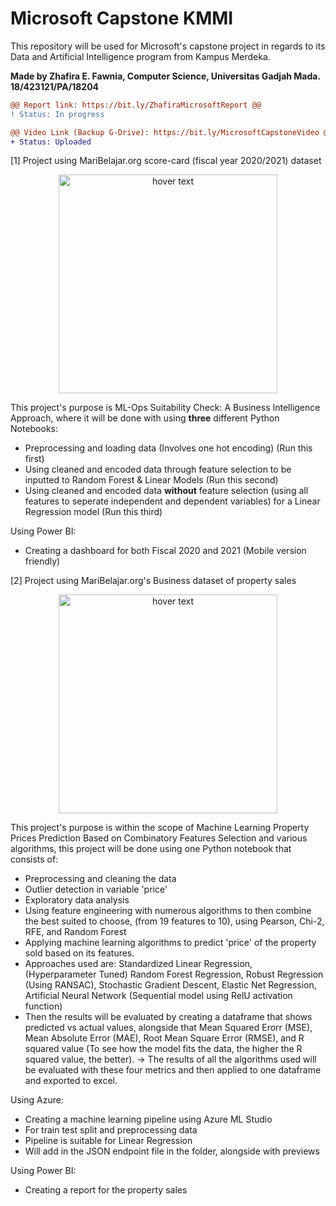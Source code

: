 # Microsoft Capstone KMMI
This repository will be used for Microsoft's capstone project in regards to its Data and Artificial Intelligence program from Kampus Merdeka. 

**Made by Zhafira E. Fawnia, Computer Science, Universitas Gadjah Mada.**
**18/423121/PA/18204**

```diff
@@ Report link: https://bit.ly/ZhafiraMicrosoftReport @@
! Status: In progress

@@ Video Link (Backup G-Drive): https://bit.ly/MicrosoftCapstoneVideo @@
+ Status: Uploaded
```

[1] Project using MariBelajar.org score-card (fiscal year 2020/2021) dataset 

<p align="center">
  <img src="https://media-exp1.licdn.com/dms/image/C561BAQF3W8YHh053JA/company-background_10000/0/1594804641455?e=1638781200&v=beta&t=1lA_O8iGqKQMYgWXf3RJDyuYRUMJ_5VYkBVz9NgSll0" width="350" title="hover text">
</p>

This project's purpose is ML-Ops Suitability Check: A Business Intelligence Approach, where it will be done with using **three** different Python Notebooks:
- Preprocessing and loading data (Involves one hot encoding) (Run this first)
- Using cleaned and encoded data through feature selection to be inputted to Random Forest & Linear Models (Run this second)
- Using cleaned and encoded data **without** feature selection (using all features to seperate independent and dependent variables) for a Linear Regression model (Run this third)

Using Power BI: 
- Creating a dashboard for both Fiscal 2020 and 2021 (Mobile version friendly) 




[2] Project using MariBelajar.org's Business dataset of property sales

<p align="center">
  <img src="https://storage.googleapis.com/kaggle-datasets-images/128/270/d149695d1f9a97ec54cf673be6430ad7/dataset-original.jpg" width="350" title="hover text">
</p>


This project's purpose is within the scope of Machine Learning Property Prices Prediction Based on Combinatory Features Selection
and various algorithms, this project will be done using one Python notebook that consists of:
- Preprocessing and cleaning the data 
- Outlier detection in variable 'price'
- Exploratory data analysis 
- Using feature engineering with numerous algorithms to then combine the best suited to choose, (from 19 features to 10), using Pearson,	Chi-2,	RFE, and	Random Forest
- Applying machine learning algorithms to predict 'price' of the property sold based on its features.
- Approaches used are: Standardized Linear Regression, (Hyperparameter Tuned) Random Forest Regression, Robust Regression (Using RANSAC), Stochastic Gradient Descent, Elastic Net Regression, Artificial Neural Network (Sequential model using RelU activation function) 
- Then the results will be evaluated by creating a dataframe that shows predicted vs actual values, alongside that Mean Squared Erorr (MSE), Mean Absolute Error (MAE), Root Mean Square Error (RMSE), and R squared value (To see how the model fits the data, the higher the R squared value, the better). -> The results of all the algorithms used will be evaluated with these four metrics and then applied to one dataframe and exported to excel.

Using Azure:
- Creating a machine learning pipeline using Azure ML Studio 
- For train test split and preprocessing data 
- Pipeline is suitable for Linear Regression
- Will add in the JSON endpoint file in the folder, alongside with previews

Using Power BI:
- Creating a report for the property sales 
